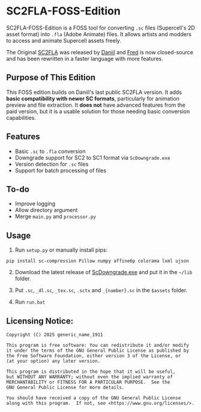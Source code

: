 # SC2FLA-FOSS-Edition

SC2FLA-FOSS-Edition is a FOSS tool for converting `.sc` files (Supercell's 2D asset format) into `.fla` (Adobe Animate) files. It allows artists and modders to access and animate Supercell assets freely.

The Original [SC2FLA](https://github.com/sc-workshop/SC) was released by [Daniil](https://github.com/daniil-sv) and [Fred](https://github.com/pavidloq) is now closed-source and has been rewritten in a faster language with more features. 

## Purpose of This Edition

This FOSS edition builds on Daniil's last public SC2FLA version. It adds **basic compatibility with newer SC formats**, particularly for animation preview and file extraction. It **does not** have advanced features from the paid version, but it is a usable solution for those needing basic conversion capabilities.

## Features

- Basic `.sc` to `.fla` conversion
- Downgrade support for SC2 to SC1 format via `ScDowngrade.exe`
- Version detection for `.sc` files
- Support for batch processing of files

## To-do

- Improve logging
- Allow directory argument
- Merge `main.py` and `processor.py`

## Usage

1. Run `setup.py` or manually install pips:

`pip install sc-compression Pillow numpy affine6p colorama lxml ujson`

2. Download the latest release of [ScDowngrade.exe](https://github.com/Daniil-SV/ScDowngrade/releases) and put it in the `~/lib` folder.

3. Put `.sc`, `_dl.sc`, `_tex.sc`, `.sctx` and `_{number}.sc` in the `$assets` folder.

4. Run `run.bat`

## Licensing Notice:

```
Copyright (C) 2025 generic_name_1911

This program is free software: You can redistribute it and/or modify
it under the terms of the GNU General Public License as published by
the Free Software Foundation, either version 3 of the License, or
(at your option) any later version.

This program is distributed in the hope that it will be useful,
but WITHOUT ANY WARRANTY; without even the implied warranty of
MERCHANTABILITY or FITNESS FOR A PARTICULAR PURPOSE.  See the
GNU General Public License for more details.

You should have received a copy of the GNU General Public License
along with this program.  If not, see <https://www.gnu.org/licenses/>.
```
